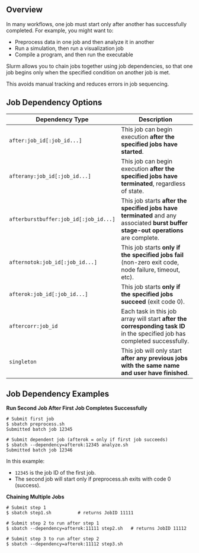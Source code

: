 ## Overview

In many workflows, one job must start only after another has successfully completed. For example, you might want to:

- Preprocess data in one job and then analyze it in another
- Run a simulation, then run a visualization job
- Compile a program, and then run the executable

Slurm allows you to chain jobs together using job dependencies, so that one job begins only when the specified condition on another job is met.

This avoids manual tracking and reduces errors in job sequencing.

## Job Dependency Options

| Dependency Type                       | Description |
|---------------------------------------|-------------|
| `after:job_id[:job_id...]`            | This job can begin execution **after the specified jobs have started**. |
| `afterany:job_id[:job_id...]`         | This job can begin execution **after the specified jobs have terminated**, regardless of state. |
| `afterburstbuffer:job_id[:job_id...]` | This job starts **after the specified jobs have terminated** and any associated **burst buffer stage-out operations** are complete. |
| `afternotok:job_id[:job_id...]`       | This job starts **only if the specified jobs fail** (non-zero exit code, node failure, timeout, etc). |
| `afterok:job_id[:job_id...]`          | This job starts **only if the specified jobs succeed** (exit code 0). |
| `aftercorr:job_id`                    | Each task in this job array will start **after the corresponding task ID** in the specified job has completed successfully. |
| `singleton`                           | This job will only start **after any previous jobs with the same name and user have finished**. |

## Job Dependency Examples

**Run Second Job After First Job Completes Successfully**

```shell
# Submit first job
$ sbatch preprocess.sh
Submitted batch job 12345
```

```shell
# Submit dependent job (afterok = only if first job succeeds)
$ sbatch --dependency=afterok:12345 analyze.sh
Submitted batch job 12346
```

In this example:

- `12345` is the job ID of the first job.
- The second job will start only if preprocess.sh exits with code 0 (success).

**Chaining Multiple Jobs**

```shell
# Submit step 1
$ sbatch step1.sh          # returns JobID 11111

# Submit step 2 to run after step 1
$ sbatch --dependency=afterok:11111 step2.sh   # returns JobID 11112

# Submit step 3 to run after step 2
$ sbatch --dependency=afterok:11112 step3.sh
```
